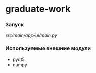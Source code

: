 # graduate-work

### Запуск
_src/main/app/ui/main.py_

### Используемые внешние модули
- pyqt5
- numpy